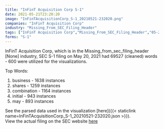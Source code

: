 ```yaml
---
title: "InFinT Acquisition Corp S-1"
date: 2021-05-21T23:20:20
image: "InFinTAcquisitionCorp_S-1_20210521-232020.png"
companies: "InFinT Acquisition Corp"
industry: "Missing_From_SEC_Filing_Header"
tags: ["InFinT Acquisition Corp","Missing_From_SEC_Filing_Header","05-20-2021","S-1"]
forms: "S-1"
---
```

InFinT Acquisition Corp, which is in the Missing_from_sec_filing_header [None] industry, SEC S-1 filing on May 20, 2021 had 69527 (cleaned) words - 600 were utilized for the visualizations.

Top Words:
1. business - 1638 instances
2. shares - 1259 instances
3. combination - 1164 instances
4. initial - 943 instances
5. may - 893 instances


See the parsed data used in the visualization [here]({{< staticlink name=InFinTAcquisitionCorp_S-1_20210521-232020.json >}}).  
View the actual filing on the SEC website [here](https://www.sec.gov/Archives/edgar/data/1862935/0001493152-21-012306.txt)